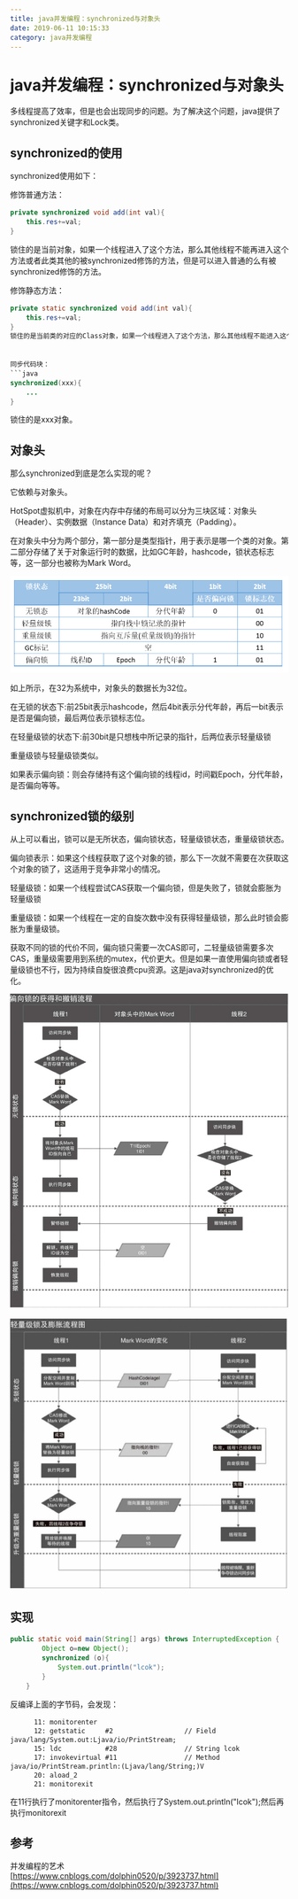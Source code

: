 ```yaml
---
title: java并发编程：synchronized与对象头
date: 2019-06-11 10:15:33
category: java并发编程
---
```


# java并发编程：synchronized与对象头

多线程提高了效率，但是也会出现同步的问题。为了解决这个问题，java提供了synchronized关键字和Lock类。
<!--more-->

## synchronized的使用

synchronized使用如下：

修饰普通方法：
```java
private synchronized void add(int val){
    this.res+=val;
}
```
锁住的是当前对象，如果一个线程进入了这个方法，那么其他线程不能再进入这个方法或者此类其他的被synchronized修饰的方法，但是可以进入普通的么有被synchronized修饰的方法。

修饰静态方法：
```java
private static synchronized void add(int val){
    this.res+=val;
}
锁住的是当前类的对应的Class对象，如果一个线程进入了这个方法，那么其他线程不能进入这个类的被synchronized锁住的静态方法，但是可以进入非静态的方法。


同步代码块：
```java
synchronized(xxx){
    ...
}
```
锁住的是xxx对象。


## 对象头
那么synchronized到底是怎么实现的呢？

它依赖与对象头。

HotSpot虚拟机中，对象在内存中存储的布局可以分为三块区域：对象头（Header）、实例数据（Instance Data）和对齐填充（Padding）。

在对象头中分为两个部分，第一部分是类型指针，用于表示是哪一个类的对象。第二部分存储了关于对象运行时的数据，比如GC年龄，hashcode，锁状态标志等，这一部分也被称为Mark Word。

![java对象头](java并发编程：synchronized与对象头/java对象头.jpeg)

如上所示，在32为系统中，对象头的数据长为32位。

在无锁的状态下:前25bit表示hashcode，然后4bit表示分代年龄，再后一bit表示是否是偏向锁，最后两位表示锁标志位。

在轻量级锁的状态下:前30bit是只想栈中所记录的指针，后两位表示轻量级锁

重量级锁与轻量级锁类似。

如果表示偏向锁：则会存储持有这个偏向锁的线程id，时间戳Epoch，分代年龄，是否偏向等等。


## synchronized锁的级别

从上可以看出，锁可以是无所状态，偏向锁状态，轻量级锁状态，重量级锁状态。

偏向锁表示：如果这个线程获取了这个对象的锁，那么下一次就不需要在次获取这个对象的锁了，这适用于竞争非常小的情况。

轻量级锁：如果一个线程尝试CAS获取一个偏向锁，但是失败了，锁就会膨胀为轻量级锁

重量级锁：如果一个线程在一定的自旋次数中没有获得轻量级锁，那么此时锁会膨胀为重量级锁。


获取不同的锁的代价不同，偏向锁只需要一次CAS即可，二轻量级锁需要多次CAS，重量级需要用到系统的mutex，代价更大。但是如果一直使用偏向锁或者轻量级锁也不行，因为持续自旋很浪费cpu资源。这是java对synchronized的优化。

![偏向锁的获得与撤销](java并发编程：synchronized与对象头/偏向锁的获得与撤销.jpg)

![轻量级锁膨胀为重量级锁](java并发编程：synchronized与对象头/轻量级锁膨胀为重量级锁.jpg)

## 实现

```java
public static void main(String[] args) throws InterruptedException {
        Object o=new Object();
        synchronized (o){
            System.out.println("lcok");
        }
    }
```

反编译上面的字节码，会发现：
```
      11: monitorenter
      12: getstatic     #2                  // Field java/lang/System.out:Ljava/io/PrintStream;
      15: ldc           #28                 // String lcok
      17: invokevirtual #11                 // Method java/io/PrintStream.println:(Ljava/lang/String;)V
      20: aload_2
      21: monitorexit

```

在11行执行了monitorenter指令，然后执行了System.out.println("lcok");然后再执行monitorexit

## 参考
并发编程的艺术   
[https://www.cnblogs.com/dolphin0520/p/3923737.html](https://www.cnblogs.com/dolphin0520/p/3923737.html)
